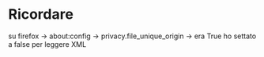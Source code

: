 # Ricordare
su firefox -> about:config -> privacy.file_unique_origin -> era True ho settato a false per leggere XML